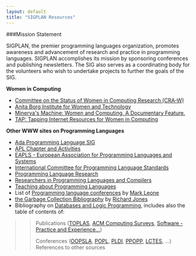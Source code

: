 ```yaml
---
layout: default
title: "SIGPLAN Resources"
---
```

###Mission Statement

SIGPLAN, the premier programming languages organization, promotes awareness and advancement of research and practice in programming languages. SIGPLAN accomplishes its mission by sponsoring conferences and publishing newsletters. The SIG also serves as a coordinating body for the volunteers who wish to undertake projects to further the goals of the SIG.  

>  

**Women in Computing**

-   [Committee on the Status of Women in Computing Research (CRA-W)](http://www.cra.org/Activities/craw/)
-   [Anita Borg Institute for Women and Technology](http://www.anitaborg.org/)
-   [Minerva's Machine: Women and Computing, A Documentary Feature.](http://www.acm.org/crossroads/xrds2-2/minerva.html)
-   [TAP: Tapping Internet Resources for Women in Computing](http://tap.mills.edu/)

**Other WWW sites on Programming Languages**

-   [Ada Programming Language SIG](http://www.acm.org/sigada)
-   [APL Chapter and Activities](http://www.acm.org/sigapl/)
-   [EAPLS - European Association for Programming Languages and Systems](http://danae.uni-muenster.de/eapls/)
-   [International Committee for Programming Language Standards](http://anubis.dkuug.dk/JTC1/SC22/)
-   [Programming Language Research](http://www.cs.cmu.edu/afs/cs.cmu.edu/user/mleone/web/language-research.html)
-   [Researchers in Programming Languages and Compilers](http://www.cs.cmu.edu/afs/cs.cmu.edu/user/mleone/web/language-people.html)
-   [Teaching about Programming Languages](http://www.cs.iastate.edu/~leavens/teaching-prog-lang/home.html)
-   List of
    [Programming language conferences](http://www.cs.cmu.edu/afs/cs.cmu.edu/user/mleone/web/language/conferences.html)
    by
    [Mark Leone](http://www.cs.cmu.edu/afs/cs.cmu.edu/user/mleone/web/mleone-home.html)
-   [the Garbage Collection Bibliography](http://www.cs.kent.ac.uk/people/staff/rej/gcbib/gcbib.html)
    by [Richard Jones](http://www.cs.kent.ac.uk/people/staff/rej/)
-   Bibliography on
    [Databases and Logic Programming](http://www.informatik.uni-trier.de/~ley/db/index.html),
    includes also the table of contents of:

> > Publications
> > ([TOPLAS](http://www.informatik.uni-trier.de/~ley/db/journals/toplas/index.html),
> > [ACM Computing Surveys](http://www.informatik.uni-trier.de/~ley/db/journals/csur/index.html),
> > [Software - Practice and Experience&#8230;](http://www.informatik.uni-trier.de/~ley/db/journals/spe/index.html))
> >   
> > Conferences ([OOPSLA](Conferences/OOPSLA/Main), [POPL](Conferences/POPL/Main),
> > [PLDI](Conferences/PLDI/Main), [PPOPP](Conferences/PPOPP/Main), [LCTES](Conferences/LCTES/Main), ...)   
> > References to other sources
